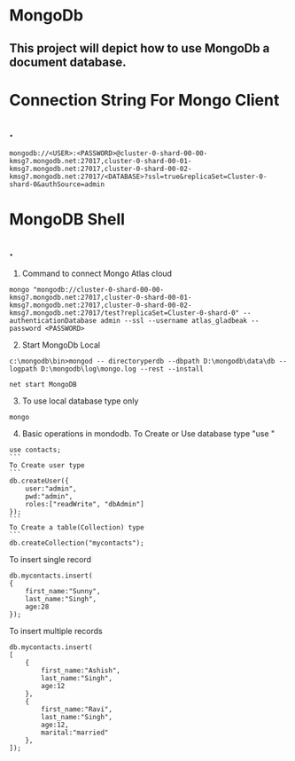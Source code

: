 # MongoDb
This project will depict how to use MongoDb a document database.
--------------------------------------
# Connection String For Mongo Client
.
-------------------------------------- 
```
mongodb://<USER>:<PASSWORD>@cluster-0-shard-00-00-kmsg7.mongodb.net:27017,cluster-0-shard-00-01-kmsg7.mongodb.net:27017,cluster-0-shard-00-02-kmsg7.mongodb.net:27017/<DATABASE>?ssl=true&replicaSet=Cluster-0-shard-0&authSource=admin
```
# MongoDB Shell
.
---
1. Command to connect Mongo Atlas cloud
```
mongo "mongodb://cluster-0-shard-00-00-kmsg7.mongodb.net:27017,cluster-0-shard-00-01-kmsg7.mongodb.net:27017,cluster-0-shard-00-02-kmsg7.mongodb.net:27017/test?replicaSet=Cluster-0-shard-0" --authenticationDatabase admin --ssl --username atlas_gladbeak --password <PASSWORD>
```
2. Start MongoDb Local
```
c:\mongodb\bin>mongod -- directoryperdb --dbpath D:\mongodb\data\db --logpath D:\mongodb\log\mongo.log --rest --install
```
```
net start MongoDB
```
3. To use local database type only
```
mongo
```
4. Basic operations in mondodb.
To Create or Use database type "use <databasename>"
````
use contacts;
```
To Create user type
``` 
db.createUser({
	user:"admin",
	pwd:"admin",
	roles:["readWrite", "dbAdmin"]
});
```
To Create a table(Collection) type
```
db.createCollection("mycontacts");
````
To insert single record
```
db.mycontacts.insert(
{
	first_name:"Sunny",
	last_name:"Singh",
	age:28
});
```

To insert multiple records
```
db.mycontacts.insert(
[
	{
		first_name:"Ashish",
		last_name:"Singh",
		age:12
	},
	{
		first_name:"Ravi",
		last_name:"Singh",
		age:12,
		marital:"married"
	},	
]);
```